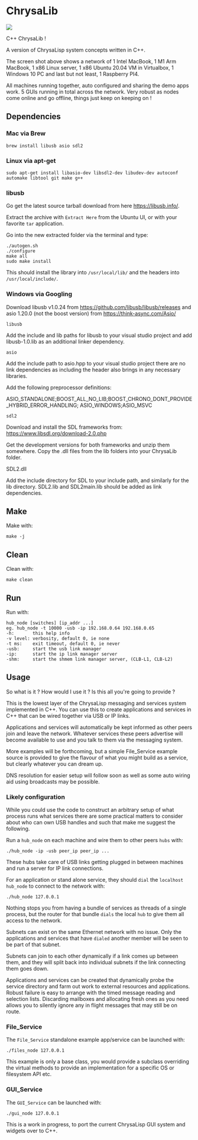 # ChrysaLib

![](./screen_shot_1.png)

C++ ChrysaLib !

A version of ChrysaLisp system concepts written in C++.

The screen shot above shows a network of 1 Intel MacBook, 1 M1 Arm MacBook, 1
x86 Linux server, 1 x86 Ubuntu 20.04 VM in Virtualbox, 1 Windows 10 PC and last
but not least, 1 Raspberry PI4.

All machines running together, auto configured and sharing the demo apps work.
5 GUIs running in total across the network. Very robust as nodes come online
and go offline, things just keep on keeping on !

## Dependencies

### Mac via Brew

`brew install libusb asio sdl2`

### Linux via apt-get

`sudo apt-get install libasio-dev libsdl2-dev libudev-dev autoconf automake
libtool git make g++`

### libusb

Go get the latest source tarball download from here https://libusb.info/.

Extract the archive with `Extract Here` from the Ubuntu UI, or with your
favorite `tar` application.

Go into the new extracted folder via the terminal and type:

```text
./autogen.sh
./configure
make all
sudo make install
```

This should install the library into `/usr/local/lib/` and the headers into
`/usr/local/include/`.

### Windows via Googling

Download libusb v1.0.24 from https://github.com/libusb/libusb/releases and asio
1.20.0 (not the boost version) from https://think-async.com/Asio/

`libusb`

Add the include and lib paths for libusb to your visual studio project and add
libusb-1.0.lib as an additional linker dependency.

`asio`

Add the include path to asio.hpp to your visual studio project there are no
link dependencies as including the header also brings in any necessary
libraries.

Add the following preprocessor definitions:

ASIO_STANDALONE;BOOST_ALL_NO_LIB;BOOST_CHRONO_DONT_PROVIDE_HYBRID_ERROR_HANDLING;
ASIO_WINDOWS;ASIO_MSVC

`sdl2`

Download and install the SDL frameworks from:
https://www.libsdl.org/download-2.0.php

Get the development versions for both frameworks and unzip them somewhere. Copy
the .dll files from the lib folders into your ChrysaLib folder.

SDL2.dll

Add the include directory for SDL to your include path, and similarly for the
lib directory. SDL2.lib and SDL2main.lib should be added as link dependencies.

## Make

Make with:

```text
make -j
```

## Clean

Clean with:

```text
make clean
```

## Run

Run with:

```text
hub_node [switches] [ip_addr ...]
eg. hub_node -t 10000 -usb -ip 192.168.0.64 192.168.0.65
-h:       this help info
-v level: verbosity, default 0, ie none
-t ms:    exit timeout, default 0, ie never
-usb:     start the usb link manager
-ip:      start the ip link manager server
-shm:     start the shmem link manager server, (CLB-L1, CLB-L2)
```

## Usage

So what is it ? How would I use it ? Is this all you're going to provide ?

This is the lowest layer of the ChrysaLisp messaging and services system
implemented in C++. You can use this to create applications and services in C++
that can be wired together via USB or IP links.

Applications and services will automatically be kept informed as other peers
join and leave the network. Whatever services these peers advertise will become
available to use and you talk to them via the messaging system.

More examples will be forthcoming, but a simple File_Service example source is
provided to give the flavour of what you might build as a service, but clearly
whatever you can dream up.

DNS resolution for easier setup will follow soon as well as some auto wiring
aid using broadcasts may be possible.

### Likely configuration

While you could use the code to construct an arbitrary setup of what process
runs what services there are some practical matters to consider about who can
own USB handles and such that make me suggest the following.

Run a `hub_node` on each machine and wire them to other peers `hubs` with:

`./hub_node -ip -usb peer_ip peer_ip ...`

These hubs take care of USB links getting plugged in between machines and run a
server for IP link connections.

For an application or stand alone service, they should `dial` the `localhost`
`hub_node` to connect to the network with:

`./hub_node 127.0.0.1`

Nothing stops you from having a bundle of services as threads of a single
process, but the router for that bundle `dials` the local `hub` to give them
all access to the network.

Subnets can exist on the same Ethernet network with no issue. Only the
applications and services that have `dialed` another member will be seen to be
part of that subnet.

Subnets can join to each other dynamically if a link comes up between them, and
they will split back into individual subnets if the link connecting them goes
down.

Applications and services can be created that dynamically probe the service
directory and farm out work to external resources and applications. Robust
failure is easy to arrange with the timed message reading and selection lists.
Discarding mailboxes and allocating fresh ones as you need allows you to
silently ignore any in flight messages that may still be on route.

### File_Service

The `File_Service` standalone example app/service can be launched with:

`./files_node 127.0.0.1`

This example is only a base class, you would provide a subclass overriding the
virtual methods to provide an implementation for a specific OS or filesystem
API etc.

### GUI_Service

The `GUI_Service` can be launched with:

`./gui_node 127.0.0.1`

This is a work in progress, to port the current ChrysaLisp GUI system and
widgets over to C++.
